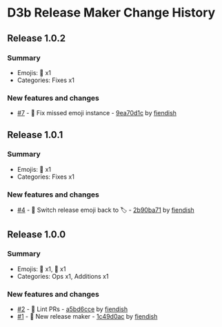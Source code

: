 # D3b Release Maker Change History

## Release 1.0.2

### Summary

- Emojis: 💬 x1
- Categories: Fixes x1

### New features and changes

- [#7](https://github.com/d3b-center/d3b-release-maker/pull/7) - 💬 Fix missed emoji instance - [9ea70d1c](https://github.com/d3b-center/d3b-release-maker/commit/9ea70d1c6df7f0d1bde18a3c902b4d7f1d9cc93b) by [fiendish](https://github.com/fiendish)


## Release 1.0.1

### Summary

- Emojis: 💬 x1
- Categories: Fixes x1

### New features and changes

- [#4](https://github.com/d3b-center/d3b-release-maker/pull/4) - 💬 Switch release emoji back to :label: - [2b90ba71](https://github.com/d3b-center/d3b-release-maker/commit/2b90ba71b97a288a9f327aec46921036a6ab685c) by [fiendish](https://github.com/fiendish)


## Release 1.0.0

### Summary

- Emojis: 👷 x1, 🎉 x1
- Categories: Ops x1, Additions x1

### New features and changes

- [#2](https://github.com/d3b-center/d3b-release-maker/pull/2) - 👷 Lint PRs - [a5bd6cce](https://github.com/d3b-center/d3b-release-maker/commit/a5bd6cce5e9db68e3b744943e5fb710421a36e29) by [fiendish](https://github.com/fiendish)
- [#1](https://github.com/d3b-center/d3b-release-maker/pull/1) - 🎉 New release maker - [1c49d0ac](https://github.com/d3b-center/d3b-release-maker/commit/1c49d0ac38e6e03f372b2d0562a7847deb8910e6) by [fiendish](https://github.com/fiendish)